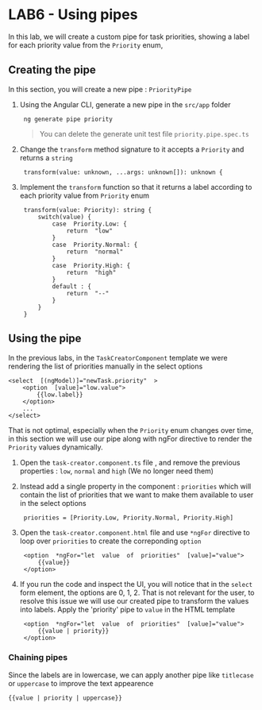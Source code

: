 
# LAB6 - Using pipes

  

In this lab, we will create a custom pipe for task priorities, showing a label for each priority value from the `Priority` enum,

  
  

## Creating the pipe
In this section, you will create a new pipe : `PriorityPipe`

1. Using the Angular CLI, generate a new pipe in the `src/app` folder

		ng generate pipe priority

	> You can delete the generate unit test file `priority.pipe.spec.ts`

2. Change the `transform` method signature to it accepts a `Priority`  and returns a `string`
	
		transform(value: unknown, ...args: unknown[]): unknown {
3. Implement the `transform` function so that it returns a label according to each priority value from `Priority` enum
		
		transform(value: Priority): string {
			switch(value) {
				case  Priority.Low: {
					return  "low"
				}
				case  Priority.Normal: {
					return  "normal"
				}
				case  Priority.High: {
					return  "high"
				}
				default : {
					return  "--"
				}
			}
		}
		
##  Using the pipe
In the previous labs, in the `TaskCreatorComponent`  template we were rendering the list of priorities manually in the select options
		
	<select  [(ngModel)]="newTask.priority"  >
		<option  [value]="low.value">
			{{low.label}}
		</option>
		...
	</select>
That is not optimal, especially when the `Priority` enum changes over time, in this section we will use our pipe along with ngFor directive to render the `Priority` values dynamically.

1. Open the `task-creator.component.ts` file , and remove the previous properties : `low`, `normal` and `high` (We no longer need them)
2. Instead add a single property in the component : `priorities` which will contain the list of priorities that we want to make them available to user in the select options
	
		priorities = [Priority.Low, Priority.Normal, Priority.High]

3. Open the `task-creator.component.html` file and use `*ngFor` directive to loop over `priorities` to create the correponding `option`
		
		<option  *ngFor="let  value  of  priorities"  [value]="value">
			{{value}}
		</option>
		

	

4. If you run the code and inspect the UI, you will notice that in the `select` form element, the options are 0, 1, 2. That is not relevant for the user, to resolve this issue we will use our created pipe to transform the values into labels.
Apply the 'priority' pipe to `value` in the HTML template
	
		<option  *ngFor="let  value  of  priorities"  [value]="value">
			{{value | priority}}
		</option>
		

### Chaining pipes
Since  the labels are in lowercase, we can apply another pipe like `titlecase` or `uppercase` to improve the text appearence
	
	{{value | priority | uppercase}}
